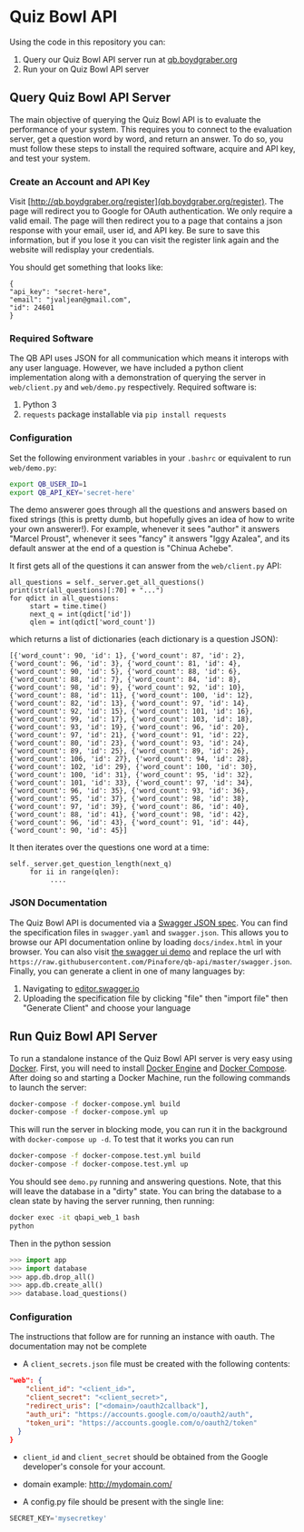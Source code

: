 # Quiz Bowl API

Using the code in this repository you can:

1. Query our Quiz Bowl API server run at [qb.boydgraber.org](qb.boydgraber.org)
2. Run your on Quiz Bowl API server

## Query Quiz Bowl API Server
The main objective of querying the Quiz Bowl API is to evaluate the performance of your system. This requires you to connect to the evaluation server, get a question word by word, and return an answer.  To do so, you must follow these steps to install the required software, acquire and API key, and test your system.

### Create an Account and API Key
Visit [http://qb.boydgraber.org/register](qb.boydgraber.org/register). The page will redirect you to Google for OAuth authentication. We only require a valid email. The page will then redirect you to a page that contains a json response with your email, user id, and API key. Be sure to save this information, but if you lose it you can visit the register link again and the website will redisplay your credentials.

You should get something that looks like:
```
{
"api_key": "secret-here",
"email": "jvaljean@gmail.com",
"id": 24601
}
```

### Required Software
The QB API uses JSON for all communication which means it interops with any user language. However, we have included a python client implementation along with a demonstration of querying the server in `web/client.py` and `web/demo.py` respectively. Required software is:

1. Python 3
2. `requests` package installable via `pip install requests`

### Configuration
Set the following environment variables in your `.bashrc` or equivalent to run `web/demo.py`:

```bash
export QB_USER_ID=1
export QB_API_KEY='secret-here'
```

The demo answerer goes through all the questions and answers based on fixed strings (this is pretty dumb, but hopefully gives an idea of how to write your own answerer!).  For example, whenever it sees "author" it answers "Marcel Proust", whenever it sees "fancy" it answers "Iggy Azalea", and its default answer at the end of a question is "Chinua Achebe".

It first gets all of the questions it can answer from the `web/client.py` API:
```
all_questions = self._server.get_all_questions()
print(str(all_questions)[:70] + "...")
for qdict in all_questions:
     start = time.time()
     next_q = int(qdict['id'])
     qlen = int(qdict['word_count'])
```
which returns a list of dictionaries (each dictionary is a question JSON):
```
[{'word_count': 90, 'id': 1}, {'word_count': 87, 'id': 2}, {'word_count': 96, 'id': 3}, {'word_count': 81, 'id': 4}, {'word_count': 90, 'id': 5}, {'word_count': 88, 'id': 6}, {'word_count': 88, 'id': 7}, {'word_count': 84, 'id': 8}, {'word_count': 98, 'id': 9}, {'word_count': 92, 'id': 10}, {'word_count': 88, 'id': 11}, {'word_count': 100, 'id': 12}, {'word_count': 82, 'id': 13}, {'word_count': 97, 'id': 14}, {'word_count': 92, 'id': 15}, {'word_count': 101, 'id': 16}, {'word_count': 99, 'id': 17}, {'word_count': 103, 'id': 18}, {'word_count': 93, 'id': 19}, {'word_count': 96, 'id': 20}, {'word_count': 97, 'id': 21}, {'word_count': 91, 'id': 22}, {'word_count': 80, 'id': 23}, {'word_count': 93, 'id': 24}, {'word_count': 89, 'id': 25}, {'word_count': 89, 'id': 26}, {'word_count': 106, 'id': 27}, {'word_count': 94, 'id': 28}, {'word_count': 102, 'id': 29}, {'word_count': 100, 'id': 30}, {'word_count': 100, 'id': 31}, {'word_count': 95, 'id': 32}, {'word_count': 101, 'id': 33}, {'word_count': 97, 'id': 34}, {'word_count': 96, 'id': 35}, {'word_count': 93, 'id': 36}, {'word_count': 95, 'id': 37}, {'word_count': 98, 'id': 38}, {'word_count': 97, 'id': 39}, {'word_count': 86, 'id': 40}, {'word_count': 88, 'id': 41}, {'word_count': 98, 'id': 42}, {'word_count': 96, 'id': 43}, {'word_count': 91, 'id': 44}, {'word_count': 90, 'id': 45}]
```

It then iterates over the questions one word at a time:
```
self._server.get_question_length(next_q)
     for ii in range(qlen):
          ....
```

### JSON Documentation
The Quiz Bowl API is documented via a [Swagger JSON spec](http://swagger.io/). You can find the specification files in `swagger.yaml` and `swagger.json`. This allows you to browse our API documentation online by loading `docs/index.html` in your browser. You can also visit [the swagger ui demo](http://petstore.swagger.io/) and replace the url with `https://raw.githubusercontent.com/Pinafore/qb-api/master/swagger.json`. Finally, you can generate a client in one of many languages by:

1. Navigating to [editor.swagger.io](http://editor.swagger.io/#/)
2. Uploading the specification file by clicking "file" then "import file" then "Generate Client" and choose your language

## Run Quiz Bowl API Server
To run a standalone instance of the Quiz Bowl API server is very easy using [Docker](https://www.docker.com/). First, you will need to install [Docker Engine](https://docs.docker.com/) and [Docker Compose](https://docs.docker.com/compose/install/). After doing so and starting a Docker Machine, run the following commands to launch the server:

```bash
docker-compose -f docker-compose.yml build
docker-compose -f docker-compose.yml up
```

This will run the server in blocking mode, you can run it in the background with `docker-compose up -d`. To test that it works you can run
```bash
docker-compose -f docker-compose.test.yml build
docker-compose -f docker-compose.test.yml up
```

You should see `demo.py` running and answering questions. Note, that this will leave the database in a "dirty" state. You can bring the database to a clean state by having the server running, then running:

```bash
docker exec -it qbapi_web_1 bash
python
```

Then in the python session

```python
>>> import app
>>> import database
>>> app.db.drop_all()
>>> app.db.create_all()
>>> database.load_questions()
```

### Configuration
The instructions that follow are for running an instance with oauth. The documentation may not be complete

* A `client_secrets.json` file must be created with the following contents:
```json
"web": {
    "client_id": "<client_id>",
    "client_secret": "<client_secret>",
    "redirect_uris": ["<domain>/oauth2callback"],
    "auth_uri": "https://accounts.google.com/o/oauth2/auth",
    "token_uri": "https://accounts.google.com/o/oauth2/token"
  }
}
```
  * `client_id` and `client_secret` should be obtained from the Google developer's console for your account.
  * domain example: http://mydomain.com/

* A config.py file should be present with the single line:
```python
SECRET_KEY='mysecretkey'
```
